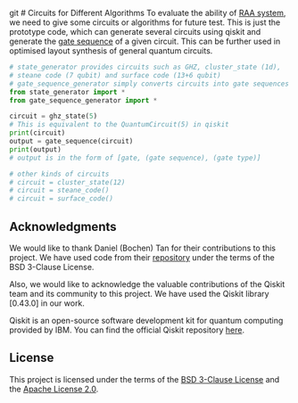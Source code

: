 git # Circuits for Different Algorithms
To evaluate the ability of [RAA system](https://www.nature.com/articles/s41586-022-04592-6), we need to give some circuits or algorithms for future test. 
This is just the prototype code, which can generate several circuits using qiskit and generate the [gate sequence](https://github.com/tbcdebug/OLSQ) of a given circuit. 
This can be further used in optimised layout synthesis of general quantum circuits. 



```python
# state_generator provides circuits such as GHZ, cluster_state (1d), 
# steane code (7 qubit) and surface code (13+6 qubit)
# gate_sequence_generator simply converts circuits into gate sequences
from state_generator import *
from gate_sequence_generator import *

circuit = ghz_state(5)
# This is equivalent to the QuantumCircuit(5) in qiskit
print(circuit)
output = gate_sequence(circuit)
print(output)
# output is in the form of [gate, (gate sequence), (gate type)]

# other kinds of circuits
# circuit = cluster_state(12)
# circuit = steane_code()
# circuit = surface_code()
```

## Acknowledgments

We would like to thank Daniel (Bochen) Tan for their contributions to this project. We have used code from their [repository](https://github.com/tbcdebug/OLSQ) under the terms of the BSD 3-Clause License.

Also, we would like to acknowledge the valuable contributions of the Qiskit team and its community to this project. We have used the Qiskit library [0.43.0] in our work.

Qiskit is an open-source software development kit for quantum computing provided by IBM. You can find the official Qiskit repository [here](https://github.com/Qiskit/qiskit).

## License

This project is licensed under the terms of the [BSD 3-Clause License](https://github.com/tbcdebug/OLSQ/blob/master/LICENSE) and the [Apache License 2.0](LICENSE.txt).


